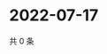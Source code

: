 # 2022-07-17

共 0 条

<!-- BEGIN WEIBO -->
<!-- 最后更新时间 Sun Jul 17 2022 05:13:25 GMT+0800 (China Standard Time) -->

<!-- END WEIBO -->

